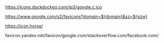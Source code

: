 https://icons.duckduckgo.com/ip3/google.c.ico

https://www.google.com/s2/favicons?domain=${domain}&sz=${size}

https://icon.horse/

favicon.yandex.net/favicon/google.com/stackoverflow.com/facebook.com/
